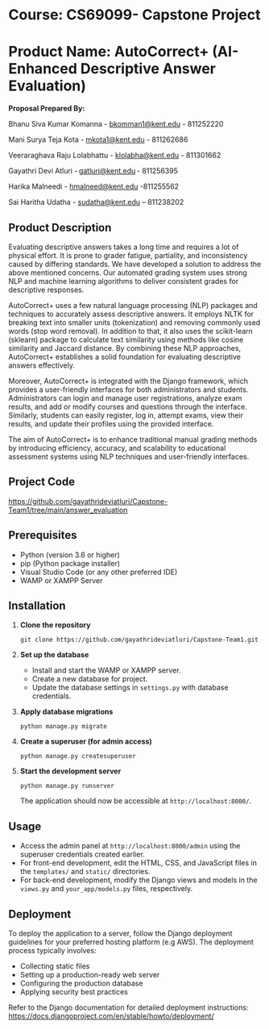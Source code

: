 # **Course:** CS69099- Capstone Project
# **Product Name: AutoCorrect+ (AI-Enhanced Descriptive Answer Evaluation)**

**Proposal Prepared By:**

Bhanu Siva Kumar Komanna - bkomman1@kent.edu - 811252220 

Mani Surya Teja Kota - mkota1@kent.edu - 811262686 

Veeraraghava Raju Lolabhattu - klolabha@kent.edu - 811301662 

Gayathri Devi Atluri - gatluri@kent.edu - 811256395 

Harika Malneedi - hmalneed@kent.edu -811255562 

Sai Haritha Udatha - sudatha@kent.edu – 811238202 


## **Product Description** ##

Evaluating descriptive answers takes a long time and requires a lot of physical effort. It is prone to grader fatigue, partiality, and inconsistency caused by differing standards.  We have developed a solution to address the above mentioned concerns. Our automated grading system uses strong NLP and machine learning algorithms to deliver consistent grades for descriptive responses.

AutoCorrect+ uses a few natural language processing (NLP) packages and techniques to accurately assess descriptive answers. It employs NLTK for breaking text into smaller units (tokenization) and removing commonly used words (stop word removal). In addition to that, it also uses the scikit-learn (sklearn) package to calculate text similarity using methods like cosine similarity and Jaccard distance. By combining these NLP approaches, AutoCorrect+ establishes a solid foundation for evaluating descriptive answers effectively.

Moreover, AutoCorrect+ is integrated with the Django framework, which provides a user-friendly interfaces for both administrators and students. Administrators can login and manage user registrations, analyze exam results, and add or modify courses and questions through the interface. Similarly, students can easily register, log in, attempt exams, view their results, and update their profiles using the provided interface.

The aim of AutoCorrect+ is to enhance traditional manual grading methods by introducing efficiency, accuracy, and scalability to educational assessment systems using  NLP techniques and user-friendly interfaces.



## **Project Code**

https://github.com/gayathrideviatluri/Capstone-Team1/tree/main/answer_evaluation


## Prerequisites

- Python (version 3.6 or higher)
- pip (Python package installer)
- Visual Studio Code (or any other preferred IDE)
- WAMP or XAMPP Server

## Installation

1. **Clone the repository**

   ```
   git clone https://github.com/gayathrideviatluri/Capstone-Team1.git
   ```

2. **Set up the database**

   - Install and start the WAMP or XAMPP server.
   - Create a new database for  project.
   - Update the database settings in `settings.py` with  database credentials.

3. **Apply database migrations**

   ```
   python manage.py migrate
   ```
4. **Create a superuser (for admin access)**

   ```
   python manage.py createsuperuser
   ```

5. **Start the development server**

   ```
   python manage.py runserver
   ```

   The application should now be accessible at `http://localhost:8000/`.

## Usage

- Access the admin panel at `http://localhost:8000/admin` using the superuser credentials created earlier.
- For front-end development, edit the HTML, CSS, and JavaScript files in the `templates/` and `static/` directories.
- For back-end development, modify the Django views and models in the `views.py` and `your_app/models.py` files, respectively.

## Deployment

To deploy the application to a server, follow the Django deployment guidelines for your preferred hosting platform (e.g AWS). The deployment process typically involves:

- Collecting static files
- Setting up a production-ready web server 
- Configuring the production database
- Applying security best practices

Refer to the Django documentation for detailed deployment instructions: https://docs.djangoproject.com/en/stable/howto/deployment/


